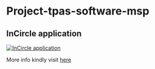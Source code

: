 # Project-tpas-software-msp
##  InCircle application

[![InCircle application](https://yt-embed.herokuapp.com/embed?v=qTq0B6diTCE)](https://www.youtube.com/watch?v=qTq0B6diTCE "InCircle application")

More info kindly visit [here](https://addiraw.github.io/Texas-Instrunment-IICDC/)
